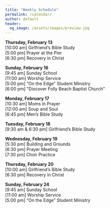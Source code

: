 ```yaml
---
title: "Weekly Schedule"
permalink: /calendar/
author: default
header:
  og_image: /assets/images/preview.jpg
---
```


<!--
**Example Day**
[10:00 am] Two Spaces At The End Of The Line ->
-->

**Thursday, February 13**  
[10:00 am] Girlfriend’s Bible Study  
[5:00 pm] Prayer at the Pier  
[6:30 pm] Recovery in Christ  

**Sunday, February 16**  
[9:45 am] Sunday School  
[11:00 am] Worship Service  
[5:00 pm] “On the Edge” Student Ministry  
[6:00 pm] "Discover Folly Beach Baptist Church"    

**Monday, February 17**  
[10:30 am] Moms in Prayer  
[12:00 am] Soup and Soul  
[6:45 pm] Men’s Bible Study  

**Tuesday, February 18**  
[9:30 am & 6:30 pm] Girlfriend’s Bible Study  

**Wednesday, February 19**  
[5:30 pm] Building and Grounds  
[6:30 pm] Prayer Meeting  
[7:30 pm] Choir Practice

**Thursday, February 20**  
[10:00 am] Girlfriend’s Bible Study  
[6:30 pm] Recovery in Christ  

**Sunday, February 24**  
[9:45 am] Sunday School  
[11:00 am] Worship Service  
[5:00 pm] “On the Edge” Student Ministry  

<!--

# Special Events

**Movie Night**
"The Jesus Revolution"
Sunday, June 23 at 6:00 pm
_Free admission, popcorn, and drinks_

![Jesus Revolution](/assets/images/jesus_revolution.png)

-->
